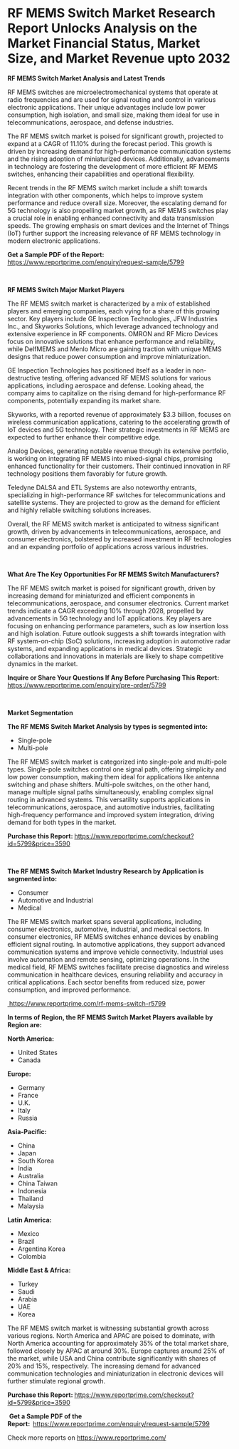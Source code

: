 <p><h1>RF MEMS Switch Market Research Report Unlocks Analysis on the Market Financial Status, Market Size, and Market Revenue upto 2032</h1></p><p><strong>RF MEMS Switch Market Analysis and Latest Trends</strong></p>
<p><p>RF MEMS switches are microelectromechanical systems that operate at radio frequencies and are used for signal routing and control in various electronic applications. Their unique advantages include low power consumption, high isolation, and small size, making them ideal for use in telecommunications, aerospace, and defense industries.</p><p>The RF MEMS switch market is poised for significant growth, projected to expand at a CAGR of 11.10% during the forecast period. This growth is driven by increasing demand for high-performance communication systems and the rising adoption of miniaturized devices. Additionally, advancements in technology are fostering the development of more efficient RF MEMS switches, enhancing their capabilities and operational flexibility.</p><p>Recent trends in the RF MEMS switch market include a shift towards integration with other components, which helps to improve system performance and reduce overall size. Moreover, the escalating demand for 5G technology is also propelling market growth, as RF MEMS switches play a crucial role in enabling enhanced connectivity and data transmission speeds. The growing emphasis on smart devices and the Internet of Things (IoT) further support the increasing relevance of RF MEMS technology in modern electronic applications.</p></p>
<p><strong>Get a Sample PDF of the Report:&nbsp;</strong> <a href="https://www.reportprime.com/enquiry/request-sample/5799?utm_campaign=3272&utm_medium=2&utm_source=Github&utm_content=ia&utm_term=19032025&utm_id=rf-mems-switch">https://www.reportprime.com/enquiry/request-sample/5799</a></p>
<p>&nbsp;</p>
<p><strong>RF MEMS Switch Major Market Players</strong></p>
<p><p>The RF MEMS switch market is characterized by a mix of established players and emerging companies, each vying for a share of this growing sector. Key players include GE Inspection Technologies, JFW Industries Inc., and Skyworks Solutions, which leverage advanced technology and extensive experience in RF components. OMRON and RF Micro Devices focus on innovative solutions that enhance performance and reliability, while DelfMEMS and Menlo Micro are gaining traction with unique MEMS designs that reduce power consumption and improve miniaturization.</p><p>GE Inspection Technologies has positioned itself as a leader in non-destructive testing, offering advanced RF MEMS solutions for various applications, including aerospace and defense. Looking ahead, the company aims to capitalize on the rising demand for high-performance RF components, potentially expanding its market share.</p><p>Skyworks, with a reported revenue of approximately $3.3 billion, focuses on wireless communication applications, catering to the accelerating growth of IoT devices and 5G technology. Their strategic investments in RF MEMS are expected to further enhance their competitive edge.</p><p>Analog Devices, generating notable revenue through its extensive portfolio, is working on integrating RF MEMS into mixed-signal chips, promising enhanced functionality for their customers. Their continued innovation in RF technology positions them favorably for future growth.</p><p>Teledyne DALSA and ETL Systems are also noteworthy entrants, specializing in high-performance RF switches for telecommunications and satellite systems. They are projected to grow as the demand for efficient and highly reliable switching solutions increases.</p><p>Overall, the RF MEMS switch market is anticipated to witness significant growth, driven by advancements in telecommunications, aerospace, and consumer electronics, bolstered by increased investment in RF technologies and an expanding portfolio of applications across various industries.</p></p>
<p>&nbsp;</p>
<p><strong>What Are The Key Opportunities For RF MEMS Switch Manufacturers?</strong></p>
<p><p>The RF MEMS switch market is poised for significant growth, driven by increasing demand for miniaturized and efficient components in telecommunications, aerospace, and consumer electronics. Current market trends indicate a CAGR exceeding 10% through 2028, propelled by advancements in 5G technology and IoT applications. Key players are focusing on enhancing performance parameters, such as low insertion loss and high isolation. Future outlook suggests a shift towards integration with RF system-on-chip (SoC) solutions, increasing adoption in automotive radar systems, and expanding applications in medical devices. Strategic collaborations and innovations in materials are likely to shape competitive dynamics in the market.</p></p>
<p><strong>Inquire or Share Your Questions If Any Before Purchasing This Report:</strong> <a href="https://www.reportprime.com/enquiry/pre-order/5799?utm_campaign=3272&utm_medium=2&utm_source=Github&utm_content=ia&utm_term=19032025&utm_id=rf-mems-switch">https://www.reportprime.com/enquiry/pre-order/5799</a></p>
<p>&nbsp;</p>
<p><strong>Market Segmentation</strong></p>
<p><strong>The RF MEMS Switch Market Analysis by types is segmented into:</strong></p>
<p><ul><li>Single-pole</li><li>Multi-pole</li></ul></p>
<p><p>The RF MEMS switch market is categorized into single-pole and multi-pole types. Single-pole switches control one signal path, offering simplicity and low power consumption, making them ideal for applications like antenna switching and phase shifters. Multi-pole switches, on the other hand, manage multiple signal paths simultaneously, enabling complex signal routing in advanced systems. This versatility supports applications in telecommunications, aerospace, and automotive industries, facilitating high-frequency performance and improved system integration, driving demand for both types in the market.</p></p>
<p><strong>Purchase this Report:&nbsp;</strong><a href="https://www.reportprime.com/checkout?id=5799&price=3590&utm_campaign=3272&utm_medium=2&utm_source=Github&utm_content=ia&utm_term=19032025&utm_id=rf-mems-switch">https://www.reportprime.com/checkout?id=5799&price=3590</a></p>
<p>&nbsp;</p>
<p><strong>The RF MEMS Switch Market Industry Research by Application is segmented into:</strong></p>
<p><ul><li>Consumer</li><li>Automotive and Industrial</li><li>Medical</li></ul></p>
<p><p>The RF MEMS switch market spans several applications, including consumer electronics, automotive, industrial, and medical sectors. In consumer electronics, RF MEMS switches enhance devices by enabling efficient signal routing. In automotive applications, they support advanced communication systems and improve vehicle connectivity. Industrial uses involve automation and remote sensing, optimizing operations. In the medical field, RF MEMS switches facilitate precise diagnostics and wireless communication in healthcare devices, ensuring reliability and accuracy in critical applications. Each sector benefits from reduced size, power consumption, and improved performance.</p></p>
<p><a href="https://www.reportprime.com/rf-mems-switch-r5799?utm_campaign=3272&utm_medium=2&utm_source=Github&utm_content=ia&utm_term=19032025&utm_id=rf-mems-switch">&nbsp;https://www.reportprime.com/rf-mems-switch-r5799</a></p>
<p><strong>In terms of Region, the RF MEMS Switch Market Players available by Region are:</strong></p>
<p>
    <p> <strong> North America: </strong>
        <ul>
            <li>United States</li>
            <li>Canada</li>
        </ul>
        </p> 
    <p> <strong> Europe: </strong>
        <ul>
            <li>Germany</li>
            <li>France</li>
            <li>U.K.</li>
            <li>Italy</li>
            <li>Russia</li>
        </ul>
        </p> 
    <p> <strong> Asia-Pacific: </strong>
        <ul>
            <li>China</li>
            <li>Japan</li>
            <li>South Korea</li>
            <li>India</li>
            <li>Australia</li>
            <li>China Taiwan</li>
            <li>Indonesia</li>
            <li>Thailand</li>
            <li>Malaysia</li>
        </ul>
        </p> 
    <p> <strong> Latin America: </strong>
        <ul>
            <li>Mexico</li>
            <li>Brazil</li>
            <li>Argentina Korea</li>
            <li>Colombia</li>
        </ul>
        </p> 
    <p> <strong> Middle East & Africa: </strong>
        <ul>
            <li>Turkey</li>
            <li>Saudi</li>
            <li>Arabia</li>
            <li>UAE</li>
            <li>Korea</li>
        </ul>
    </p>
    </p>
<p><p>The RF MEMS switch market is witnessing substantial growth across various regions. North America and APAC are poised to dominate, with North America accounting for approximately 35% of the total market share, followed closely by APAC at around 30%. Europe captures around 25% of the market, while USA and China contribute significantly with shares of 20% and 15%, respectively. The increasing demand for advanced communication technologies and miniaturization in electronic devices will further stimulate regional growth.</p></p>
<p><strong>Purchase this Report: </strong><a href="https://www.reportprime.com/checkout?id=5799&price=3590&utm_campaign=3272&utm_medium=2&utm_source=Github&utm_content=ia&utm_term=19032025&utm_id=rf-mems-switch">https://www.reportprime.com/checkout?id=5799&price=3590</a></p>
<p>&nbsp;<strong>Get a Sample PDF of the Report:&nbsp;&nbsp;</strong><a href="https://www.reportprime.com/enquiry/request-sample/5799?utm_campaign=3272&utm_medium=2&utm_source=Github&utm_content=ia&utm_term=19032025&utm_id=rf-mems-switch">https://www.reportprime.com/enquiry/request-sample/5799</a></p>
<p><strong></strong></p>
<p>Check more reports on <a href="https://www.reportprime.com/?utm_campaign=3272&utm_medium=2&utm_source=Github&utm_content=ia&utm_term=19032025&utm_id=rf-mems-switch">https://www.reportprime.com/</a></p>
